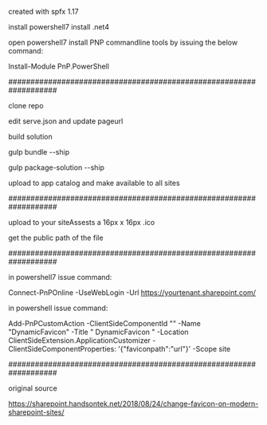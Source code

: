 created with spfx 1.17 

install powershell7 install .net4 

open powershell7 install PNP commandline tools by issuing the below command: 

Install-Module PnP.PowerShell 

###################################################################

clone repo

edit serve.json and update pageurl

build solution 

gulp bundle --ship 

gulp package-solution --ship 

upload to app catalog and make available to all sites 

###################################################################

upload to your siteAssests a 16px x 16px .ico  

get the public path of the file 

###################################################################

in powershell7 issue command:

Connect-PnPOnline -UseWebLogin -Url <https://yourtenant.sharepoint.com/>


in powershell issue command: 

Add-PnPCustomAction -ClientSideComponentId "<id of app>" -Name "DynamicFavicon" -Title " DynamicFavicon " -Location ClientSideExtension.ApplicationCustomizer -ClientSideComponentProperties: '{"faviconpath":"url"}' -Scope site



###################################################################

original source 

https://sharepoint.handsontek.net/2018/08/24/change-favicon-on-modern-sharepoint-sites/